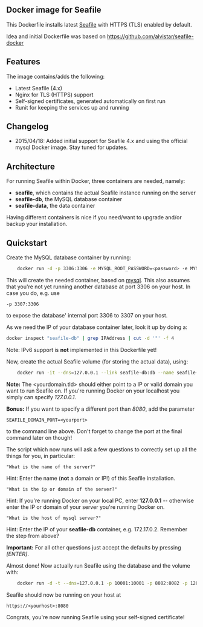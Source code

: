 Docker image for Seafile
--------------------

This Dockerfile installs latest [Seafile](https://www.seafile.com) with HTTPS (TLS) enabled by default.

Idea and initial Dockerfile was based on https://github.com/alvistar/seafile-docker

## Features

The image contains/adds the following:

- Latest Seafile (4.x)
- Nginx for TLS (HTTPS) support
- Self-signed certificates, generated automatically on first run
- Runit for keeping the services up and running

## Changelog

- 2015/04/18: Added initial support for Seafile 4.x and using the official mysql Docker image. Stay tuned for updates.

## Architecture

For running Seafile within Docker, three containers are needed, namely:

- **seafile**, which contains the actual Seafile instance running on the server
- **seafile-db**, the MySQL database container
- **seafile-data**, the data container

Having different containers is nice if you need/want to upgrade and/or backup
your installation.

## Quickstart

Create the MySQL database container by running:

```bash
    docker run -d -p 3306:3306 -e MYSQL_ROOT_PASSWORD=<password> -e MYSQL_DATABASE=seafile -e MYSQL_USER=seafile -e MYSQL_PASSWORD=<password> --name seafile-db mysql:latest
```
This will create the needed container, based on [mysql](https://registry.hub.docker.com/_/mysql/). This also assumes that you're
not yet running another database at port 3306 on your host. In case you do, e.g. use
```
-p 3307:3306
```
to expose the database' internal port 3306 to 3307 on your host.

As we need the IP of your database container later, look it up by doing a:

```bash
docker inspect "seafile-db" | grep IPAddress | cut -d '"' -f 4
```

Note: IPv6 support is **not** implemented in this Dockerfile yet!

Now, create the actual Seafile volume (for storing the actual data), using:

```bash
    docker run -it --dns=127.0.0.1 --link seafile-db:db --name seafile-data -e SEAFILE_DOMAIN_NAME=<yourdomain.tld> x86dev/docker-seafile bootstrap
```

**Note:** The <yourdomain.tld> should either point to a IP or valid domain you want to run Seafile on. If you're running Docker on
your localhost you simply can specify _127.0.0.1_.

**Bonus:** If you want to specify a different port than _8080_, add the parameter
```
SEAFILE_DOMAIN_PORT=<yourport>
```
to the command line above. Don't forget to change the port at the final command later on though! 

The script which now runs will ask a few questions to correctly set up all the things for you, in particular:
```
"What is the name of the server?"
```
Hint: Enter the name (**not** a domain or IP!) of this Seafile installation.

```
"What is the ip or domain of the server?"
```
Hint: If you're running Docker on your local PC, enter **127.0.0.1** -- otherwise enter the IP or
domain of your server you're running Docker on.

```
"What is the host of mysql server?"
```
Hint: Enter the IP of your **seafile-db** container, e.g. 172.17.0.2. Remember the step from above?

**Important:** For all other questions just accept the defaults by pressing _[ENTER]_.

Almost done! Now actually run Seafile using the database and the volume with:

```bash
    docker run -d -t --dns=127.0.0.1 -p 10001:10001 -p 8082:8082 -p 12001:12001 -p 8080:8080 --volumes-from seafile-data --link seafile-db:db -e SEAFILE_DOMAIN_NAME=<yourdomain.tld> --name seafile x86dev/docker-seafile
```

Seafile should now be running on your host at 

```
https://<yourhost>:8080
```

Congrats, you're now running Seafile using your self-signed certificate!
